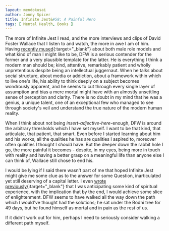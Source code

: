 ```yaml
---
layout: mendokusai
author: Jonny Spicer
title: Infinite Jest&#58; A Painful Hero
tags: [ Mental Health, Books ]
---
```

The more of Infinite Jest I read, and the more interviews and clips of David Foster Wallace that I listen to and watch, the more in awe I am of him. Having [recently mused](https://jonnyspicer.com/tartarus/2020/03/29/pretending-ii){:target="_blank"} about both male role models and what kind of man I might like to be, DFW is a serious contender for the former and a
very plausible template for the latter. He is everything I think a modern man should be; kind, attentive, remarkably patient and wholly unpretentious despite being an intellectual juggernaut.
When he talks about social structure, about media or addiction, about a framework within which to live one's life, his ability to think deeply on a subject becomes wondrously apparent, and he
seems to cut through every single layer of assumption and bias a mere mortal might have with an almostly unsettling sense of perception and clarity. There is no doubt in my mind that he was
a genius, a unique talent, one of an exceptional few who managed to see through society's veil and understand the true nature of the modern human reality.

When I think about not being *insert-adjective-here*-enough, DFW is around the arbitrary thresholds which I have set myself. I want to be that kind, that articulate, that patient, that
smart. Even before I started learning about him and his works, all the qualities he has are qualities I aspired to, moreover often qualities I thought I *should* have. But the deeper down the
rabbit hole I go, the more painful it becomes - despite, in my eyes, being more in touch with reality and having a better grasp on a meaningful life than anyone else I can think of, Wallace
still chose to end his.

I would be lying if I said there wasn't part of me that hoped Infinite Jest might give me some clue as to the answer for some Question, inarticulated yet still deserving of a capital letter. I
even [wrote previously](/mendokusai/2020/02/13/infinite-jest-for-the-wrong-reasons){:target="_blank"} that I was anticipating some kind of spiritual experience, with the implication that by
the end, I would achieve some slice of enlightenment. DFW seems to have walked all the way down the path which I would've thought had the solutions; he sat under the Bodhi tree for 49 days,
but he found himself as mortal and in pain as the rest of us.

If it didn't work out for him, perhaps I need to seriously consider walking a different path myself.
